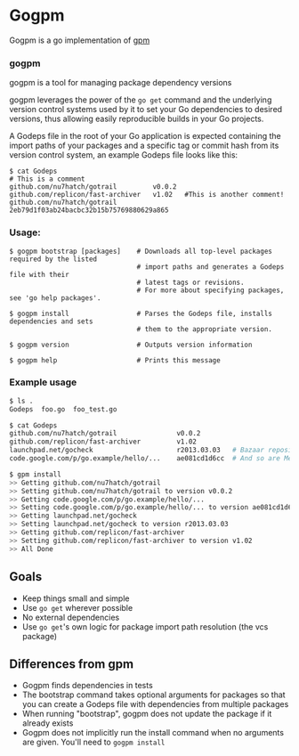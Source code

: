 # Gogpm

Gogpm is a go implementation of [gpm](https://github.com/pote/gpm)

### gogpm

gogpm is a tool for managing package dependency versions

gogpm leverages the power of the `go get` command and the underlying version
control systems used by it to set your Go dependencies to desired versions,
thus allowing easily reproducible builds in your Go projects.

A Godeps file in the root of your Go application is expected containing
the import paths of your packages and a specific tag or commit hash
from its version control system, an example Godeps file looks like this:

    $ cat Godeps
    # This is a comment
    github.com/nu7hatch/gotrail         v0.0.2
    github.com/replicon/fast-archiver   v1.02   #This is another comment!
    github.com/nu7hatch/gotrail         2eb79d1f03ab24bacbc32b15b75769880629a865


### Usage:

    $ gogpm bootstrap [packages]    # Downloads all top-level packages required by the listed
                                    # import paths and generates a Godeps file with their
                                    # latest tags or revisions.
                                    # For more about specifying packages, see 'go help packages'.

    $ gogpm install                 # Parses the Godeps file, installs dependencies and sets
                                    # them to the appropriate version.

    $ gogpm version                 # Outputs version information

    $ gogpm help                    # Prints this message


### Example usage

```bash
$ ls .
Godeps  foo.go  foo_test.go

$ cat Godeps
github.com/nu7hatch/gotrail               v0.0.2
github.com/replicon/fast-archiver         v1.02
launchpad.net/gocheck                     r2013.03.03   # Bazaar repositories are supported
code.google.com/p/go.example/hello/...    ae081cd1d6cc  # And so are Mercurial ones

$ gpm install
>> Getting github.com/nu7hatch/gotrail
>> Setting github.com/nu7hatch/gotrail to version v0.0.2
>> Getting code.google.com/p/go.example/hello/...
>> Setting code.google.com/p/go.example/hello/... to version ae081cd1d6cc
>> Getting launchpad.net/gocheck
>> Setting launchpad.net/gocheck to version r2013.03.03
>> Getting github.com/replicon/fast-archiver
>> Setting github.com/replicon/fast-archiver to version v1.02
>> All Done
```


## Goals
 * Keep things small and simple
 * Use `go get` wherever possible
 * No external dependencies
 * Use `go get`'s own logic for package import path resolution (the vcs package)


## Differences from gpm
 * Gogpm finds dependencies in tests
 * The bootstrap command takes optional arguments for packages so that you can create a Godeps file with dependencies from multiple packages
 * When running "bootstrap", gogpm does not update the package if it already exists
 * Gogpm does not implicitly run the install command when no arguments are given. You'll need to `gogpm install`
